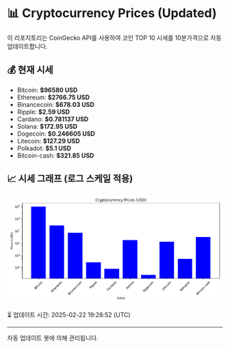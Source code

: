 
# 📊 Cryptocurrency Prices (Updated)

이 리포지토리는 CoinGecko API를 사용하여 코인 TOP 10 시세를 10분가격으로 자동 업데이트합니다.

## 💰 현재 시세
- Bitcoin: **$96580 USD**
- Ethereum: **$2766.75 USD**
- Binancecoin: **$678.03 USD**
- Ripple: **$2.59 USD**
- Cardano: **$0.781137 USD**
- Solana: **$172.95 USD**
- Dogecoin: **$0.246605 USD**
- Litecoin: **$127.29 USD**
- Polkadot: **$5.1 USD**
- Bitcoin-cash: **$321.85 USD**

## 📈 시세 그래프 (로그 스케일 적용)
![Crypto Prices](crypto_prices.png)

⏳ 업데이트 시간: 2025-02-22 19:28:52 (UTC)

---
자동 업데이트 봇에 의해 관리됩니다.
